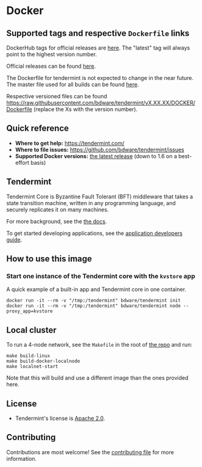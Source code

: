 # Docker

## Supported tags and respective `Dockerfile` links

DockerHub tags for official releases are [here](https://hub.docker.com/r/bdware/tendermint/tags/). The "latest" tag will always point to the highest version number.

Official releases can be found [here](https://github.com/bdware/tendermint/releases).

The Dockerfile for tendermint is not expected to change in the near future. The master file used for all builds can be found [here](https://raw.githubusercontent.com/bdware/tendermint/master/DOCKER/Dockerfile).

Respective versioned files can be found https://raw.githubusercontent.com/bdware/tendermint/vX.XX.XX/DOCKER/Dockerfile (replace the Xs with the version number).

## Quick reference

- **Where to get help:** https://tendermint.com/
- **Where to file issues:** https://github.com/bdware/tendermint/issues
- **Supported Docker versions:** [the latest release](https://github.com/moby/moby/releases) (down to 1.6 on a best-effort basis)

## Tendermint

Tendermint Core is Byzantine Fault Tolerant (BFT) middleware that takes a state transition machine, written in any programming language, and securely replicates it on many machines.

For more background, see the [the docs](https://docs.tendermint.com/master/introduction/#quick-start).

To get started developing applications, see the [application developers guide](https://docs.tendermint.com/master/introduction/quick-start.html).

## How to use this image

### Start one instance of the Tendermint core with the `kvstore` app

A quick example of a built-in app and Tendermint core in one container.

```
docker run -it --rm -v "/tmp:/tendermint" bdware/tendermint init
docker run -it --rm -v "/tmp:/tendermint" bdware/tendermint node --proxy_app=kvstore
```

## Local cluster

To run a 4-node network, see the `Makefile` in the root of [the repo](https://github.com/bdware/tendermint/blob/master/Makefile) and run:

```
make build-linux
make build-docker-localnode
make localnet-start
```

Note that this will build and use a different image than the ones provided here.

## License

- Tendermint's license is [Apache 2.0](https://github.com/bdware/tendermint/blob/master/LICENSE).

## Contributing

Contributions are most welcome! See the [contributing file](https://github.com/bdware/tendermint/blob/master/CONTRIBUTING.md) for more information.
